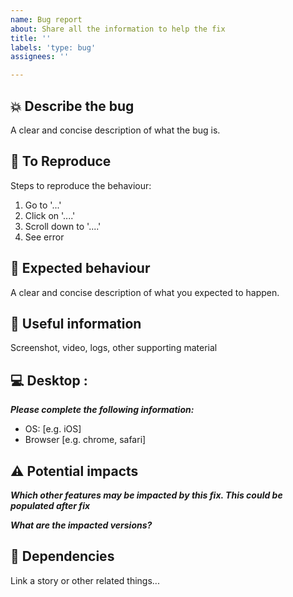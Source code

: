 ```yaml
---
name: Bug report
about: Share all the information to help the fix
title: ''
labels: 'type: bug'
assignees: ''

---
```


## :collision: Describe the bug
A clear and concise description of what the bug is.

## :sunrise_over_mountains: To Reproduce
Steps to reproduce the behaviour:
1. Go to '...'
2. Click on '....'
3. Scroll down to '....'
4. See error

## :rainbow: Expected behaviour
A clear and concise description of what you expected to happen.

## :movie_camera: Useful information
Screenshot, video, logs, other supporting material

## :computer: Desktop :

***Please complete the following information:***
 - OS: [e.g. iOS]
 - Browser [e.g. chrome, safari]

## :warning: Potential impacts

***Which other features may be impacted by this fix. This could be populated after fix***

***What are the impacted versions?***

## :link: Dependencies

Link a story or other related things...


